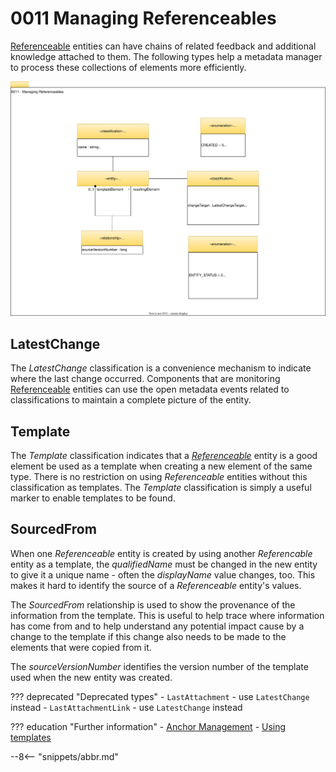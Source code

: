 <!-- SPDX-License-Identifier: CC-BY-4.0 -->
<!-- Copyright Contributors to the Egeria project 2020. -->

# 0011 Managing Referenceables

[Referenceable](/types/0/0010-Basic-Model) entities can have chains of related feedback and additional knowledge attached to them. The following types help a metadata manager to process these collections of elements more efficiently.

![UML](0011-Managing-Referenceables.svg)

## LatestChange

The *LatestChange* classification is a convenience mechanism to indicate where the last change occurred. Components that are monitoring [Referenceable](/types/0/0010-Base-Model/#referenceable) entities can use the open metadata events related to classifications to maintain a complete picture of the entity.

## Template

The *Template* classification indicates that a [*Referenceable*](/types/0/0010-Base-Model/#referenceable) entity is a good element be used as a template when creating a new element of the same type. There is no restriction on using *Referenceable* entities without this classification as templates. The *Template* classification is simply a useful marker to enable templates to be found.  

## SourcedFrom

When one *Referenceable* entity is created by using another *Referencable* entity as a template, the *qualifiedName* must be changed in the new entity to give it a unique name - often the *displayName* value changes, too. This makes it hard to identify the source of a *Referenceable* entity's values.

The *SourcedFrom* relationship is used to show the provenance of the information from the template. This is useful to help trace where information has come from and to help understand any potential impact cause by a change to the template if this change also needs to be made to the elements that were copied from it.

The *sourceVersionNumber* identifies the version number of the template used when the new entity was created.

??? deprecated "Deprecated types"
    - `LastAttachment` - use `LatestChange` instead
    - `LastAttachmentLink` - use `LatestChange` instead

??? education "Further information"
    - [Anchor Management](/features/anchor-management/overview)
    - [Using templates](/features/templated-cataloguing/overview)

--8<-- "snippets/abbr.md"
